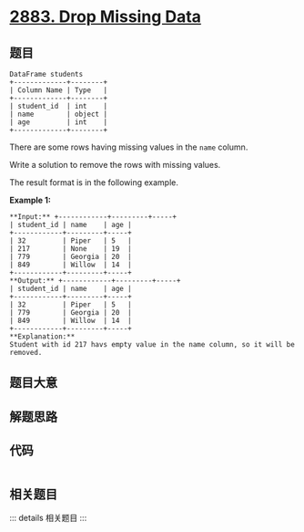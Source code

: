 # [2883. Drop Missing Data](https://leetcode.com/problems/drop-missing-data)

## 题目


    DataFrame students
    +-------------+--------+
    | Column Name | Type   |
    +-------------+--------+
    | student_id  | int    |
    | name        | object |
    | age         | int    |
    +-------------+--------+
    

There are some rows having missing values in the `name` column.

Write a solution to remove the rows with missing values.

The result format is in the following example.



**Example 1:**

    
    
    **Input:** +------------+---------+-----+
    | student_id | name    | age |
    +------------+---------+-----+
    | 32         | Piper   | 5   |
    | 217        | None    | 19  |
    | 779        | Georgia | 20  |
    | 849        | Willow  | 14  |
    +------------+---------+-----+
    **Output:** +------------+---------+-----+
    | student_id | name    | age |
    +------------+---------+-----+
    | 32         | Piper   | 5   |
    | 779        | Georgia | 20  | 
    | 849        | Willow  | 14  | 
    +------------+---------+-----+
    **Explanation:** 
    Student with id 217 havs empty value in the name column, so it will be removed.


## 题目大意

## 解题思路

## 代码

```javascript

```

## 相关题目

::: details 相关题目
:::
